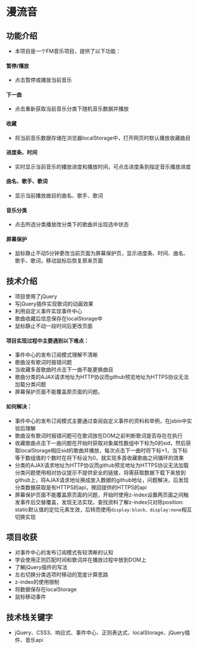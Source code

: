 # 漫流音

## 功能介绍
- 本项目是一个FM音乐项目，提供了以下功能：
#### 暂停/播放
- 点击暂停或播放当前音乐
#### 下一曲
- 点击重新获取当前音乐分类下随机音乐数据并播放
#### 收藏
- 将当前音乐数据存储在浏览器localStorage中，打开网页时默认播放收藏曲目
#### 进度条、时间
- 实时显示当前音乐的播放进度和播放时间，可点击进度条到指定音乐播放进度
#### 曲名、歌手、歌词
- 显示当前播放曲目的曲名、歌手、歌词
#### 音乐分类
- 点击所选分类播放改分类下的歌曲并出现选中状态
#### 屏幕保护
- 鼠标静止不动5分钟更改当前页面为屏幕保护页，显示进度条、时间、曲名、歌手、歌词，移动鼠标后恢复原来页面

## 技术介绍
- 项目使用了jQuery
- 写jQuery插件实现歌词的动画效果
- 利用自定义事件实现事件中心
- 歌曲收藏后信息保存在localStorage中
- 鼠标静止不动一段时间后更改页面
#### 项目实现过程中主要遇到以下难点：
- 事件中心的发布订阅模式理解不清晰
- 歌曲没有歌词时报错问题
- 当收藏多首歌曲时点击下一曲不能更换曲目
- 歌曲分类的AJAX请求地址为HTTP协议而github预览地址为HTTPS协议无法加载分类问题
- 屏幕保护页面不能覆盖原页面的问题。
#### 如何解决：
- 事件中心的发布订阅模式主要通过查阅自定义事件的资料和举例，在jsbin中实验后理解
- 歌曲没有歌词时报错问题可在歌词放在DOM之前判断歌词是否存在在执行
- 收藏歌曲点击下一曲问题在开始时获取对象属性数组中下标为0的sid，然后获取localStorage相应sid的歌曲并播放，每次点击下一曲时将下标+1，当下标等于数组值的个数时在将下标设为0，就实现多首收藏歌曲之间循环的效果
- 分类的AJAX请求地址为HTTP协议而github预览地址为HTTPS协议无法加载分类问题使用相对协议提示不提供安全的链接，将需获取数据下载下来放到github上，将AJAX请求地址换成放入数据的github地址，问题解决，后发现分类数据获取是有HTTPS的api，换回提供的HTTPS的api
- 屏幕保护页面不能覆盖原页面的问题，开始时使用z-index设置两页面之间触发事件后交替覆盖，发现无法实现，查找资料了解z-index只对除position: static默认值的定位元素生效，后转而使用```display:block、display:none```相互切换实现

## 项目收获
- 对事件中心的发布订阅模式有较清晰的认知
- 学会使用正则匹配时间和歌词并在播放过程中放到DOM上
- 了解jQuery插件的写法
- 左右切换分类选项时移动的宽度计算思路
- z-index的使用限制
- 将数据保存在localStorage
- 鼠标移动事件

## 技术栈关键字
 - jQuery、CSS3、响应式、事件中心、正则表达式、localStorage、jQuery插件、音乐api
